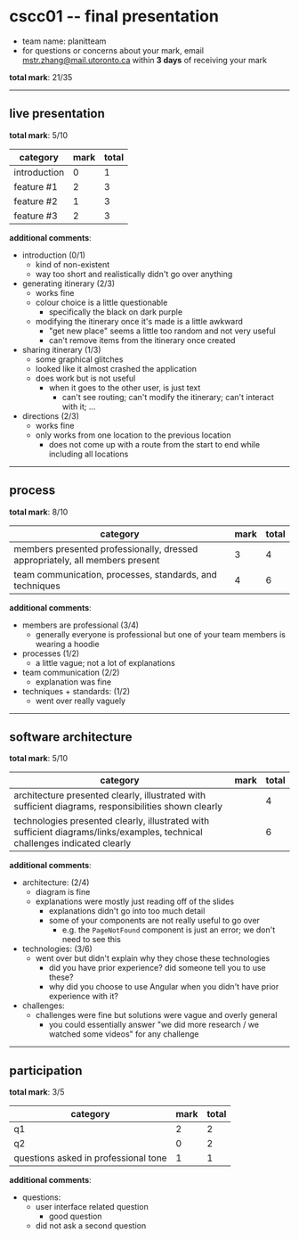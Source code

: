 # cscc01 -- final presentation

- team name: planitteam
- for questions or concerns about your mark, email mstr.zhang@mail.utoronto.ca within **3 days** of receiving your mark

**total mark**: 21/35

---

## live presentation

**total mark**: 5/10

|category|mark|total|
|---|---|---|
|introduction|0|1|
|feature #1|2|3|
|feature #2|1|3|
|feature #3|2|3|

**additional comments**:

- introduction                                                          (0/1)
    - kind of non-existent
    - way too short and realistically didn't go over anything
- generating itinerary                                                  (2/3)
    - works fine
    - colour choice is a little questionable
        - specifically the black on dark purple
    - modifying the itinerary once it's made is a little awkward
        - "get new place" seems a little too random and not very useful
        - can't remove items from the itinerary once created
- sharing itinerary                                                     (1/3)
    - some graphical glitches
    - looked like it almost crashed the application
    - does work but is not useful
        - when it goes to the other user, is just text
            - can't see routing; can't modify the itinerary; can't interact with it; ...
- directions                                                            (2/3)
    - works fine
    - only works from one location to the previous location
        - does not come up with a route from the start to end while including all locations

---

## process

**total mark**: 8/10

|category|mark|total|
|---|---|---|
|members presented professionally, dressed appropriately, all members present|3|4|
|team communication, processes, standards, and techniques|4|6|

**additional comments**:

- members are professional                                              (3/4)
    - generally everyone is professional but one of your team members is wearing a hoodie
- processes                                                             (1/2)
    - a little vague; not a lot of explanations
- team communication                                                    (2/2)
    - explanation was fine
- techniques + standards:                                               (1/2)
    - went over really vaguely

---

## software architecture

**total mark**: 5/10

|category|mark|total|
|---|---|---|
|architecture presented clearly, illustrated with sufficient diagrams, responsibilities shown clearly||4|
|technologies presented clearly, illustrated with sufficient diagrams/links/examples, technical challenges indicated clearly||6|

**additional comments**:

- architecture:                                                         (2/4)
    - diagram is fine
    - explanations were mostly just reading off of the slides
        - explanations didn't go into too much detail
        - some of your components are not really useful to go over
            - e.g. the `PageNotFound` component is just an error; we don't need to see this
- technologies:                                                         (3/6)
    - went over but didn't explain why they chose these technologies
        - did you have prior experience? did someone tell you to use these?
        - why did you choose to use Angular when you didn't have prior experience with it?
- challenges:
    - challenges were fine but solutions were vague and overly general
        - you could essentially answer "we did more research / we watched some videos" for any challenge
---

## participation

**total mark**: 3/5

|category|mark|total|
|---|---|---|
|q1|2|2|
|q2|0|2|
|questions asked in professional tone|1|1|

**additional comments**:

- questions:
    - user interface related question
        - good question
    - did not ask a second question
